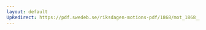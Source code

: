 ```yaml
---
layout: default
UpRedirect: https://pdf.swedeb.se/riksdagen-motions-pdf/1868/mot_1868__ak__00281/mot_1868__ak__00281_001.pdf
---
```


